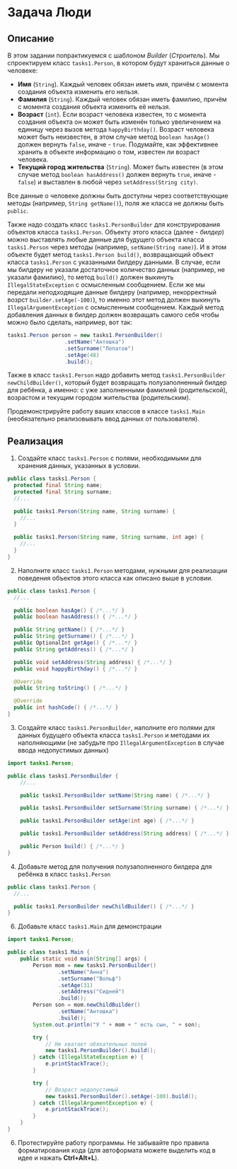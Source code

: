 # Задача Люди

## Описание
В этом задании попрактикуемся с шаблоном *Builder* (*Строитель*). Мы спроектируем класс `tasks1.Person`, в котором будут храниться данные о человеке:
* **Имя** (`String`). Каждый человек обязан иметь имя, причём с момента создания объекта изменить его нельзя.
* **Фамилия** (`String`). Каждый человек обязан иметь фамилию, причём с момента создания объекта изменить её нельзя.
* **Возраст** (`int`). Если возраст человека известен, то с момента создания объекта он может быть изменён только увеличением на единицу через вызов метода `happyBirthday()`. Возраст человека может быть неизвестен, в этом случае метод `boolean hasAge()` должен вернуть `false`, иначе - `true`. Подумайте, как эффективнее хранить в объекте информацию о том, известен ли возраст человека.
* **Текущий город жительства** (`String`). Может быть известен (в этом случае метод `boolean hasAddress()` должен вернуть `true`, иначе - `false`) и выставлен в любой через `setAddress(String city)`.

Все данные о человеке должны быть доступны через соответствующие методы (например, `String getName()`), поля же класса не должны быть `public`.

Также надо создать класс `tasks1.PersonBuilder` для конструирования объектов класса `tasks1.Person`. Объекту этого класса (далее - *билдер*) можно выставлять любые данные для будущего объекта класса `tasks1.Person` через методы (например, `setName(String name)`). И в этом объекте будет метод `tasks1.Person build()`, возвращающий объект класса `tasks1.Person` с указанными билдеру данными. В случае, если мы билдеру не указали достаточное количество данных (например, не указали фамилию), то метод `build()` должен выкинуть `IllegalStateException` с осмысленным сообщением. Если же мы передали неподходящие данные билдеру (например, некорректный возрст `builder.setAge(-100)`), то именно этот метод должен выкинуть `IllegalArgumentException` с осмысленным сообщением. Каждый метод добавления данных в билдер должен возвращать самого себя чтобы можно было сделать, например, вот так:
```java
tasks1.Person person = new tasks1.PersonBuilder()
                  .setName("Антошка")
                  .setSurname("Лопатов")
                  .setAge(48)
                  .build();
```

Также в класс `tasks1.Person` надо добавить метод `tasks1.PersonBuilder newChildBuilder()`, который будет возвращать полузаполненный билдер для ребёнка, а именно: с уже заполненными фамилией (родительской), возрастом и текущим городом жительства (родительским).

Продемонстрируйте работу ваших классов в классе `tasks1.Main` (необязательно реализовывать ввод данных от пользователя).

## Реализация
1. Создайте класс `tasks1.Person` с полями, необходимыми для хранения данных, указанных в условии.
```java
public class tasks1.Person {
  protected final String name;
  protected final String surname;
  //...

  public tasks1.Person(String name, String surname) {
    //...
  }

  public tasks1.Person(String name, String surname, int age) {
    //...
  }
}
```
2. Наполните класс `tasks1.Person` методами, нужными для реализации поведения объектов этого класса как описано выше в условии.
```java
public class tasks1.Person {
  //...

  public boolean hasAge() { /*...*/ }
  public boolean hasAddress() { /*...*/ }

  public String getName() { /*...*/ }
  public String getSurname() { /*...*/ }
  public OptionalInt getAge() { /*...*/ }
  public String getAddress() { /*...*/ }

  public void setAddress(String address) { /*...*/ }
  public void happyBirthday() { /*...*/ }

  @Override
  public String toString() { /*...*/ }

  @Override
  public int hashCode() { /*...*/ }
}
```
3. Создайте класс `tasks1.PersonBuilder`, наполните его полями для данных будущего объекта класса `tasks1.Person` и методами их наполняющими (не забудьте про `IllegalArgumentException` в случае ввода недопустимых данных)

```java
import tasks1.Person;

public class tasks1.PersonBuilder {
    //...

    public tasks1.PersonBuilder setName(String name) { /*...*/ }

    public tasks1.PersonBuilder setSurname(String surname) { /*...*/ }

    public tasks1.PersonBuilder setAge(int age) { /*...*/ }

    public tasks1.PersonBuilder setAddress(String address) { /*...*/ }

    public Person build() { /*...*/ }
}
```
4. Добавьте метод для получения полузаполненного билдера для ребёнка в класс `tasks1.Person`
```java
public class tasks1.Person {
  //...

  public tasks1.PersonBuilder newChildBuilder() { /*...*/ }
}
```
6. Добавьте класс `tasks1.Main` для демонстрации

```java
import tasks1.Person;

public class tasks1.Main {
    public static void main(String[] args) {
        Person mom = new tasks1.PersonBuilder()
                .setName("Анна")
                .setSurname("Вольф")
                .setAge(31)
                .setAddress("Сидней")
                .build();
        Person son = mom.newChildBuilder()
                .setName("Антошка")
                .build();
        System.out.println("У " + mom + " есть сын, " + son);

        try {
            // Не хватает обяхательных полей
            new tasks1.PersonBuilder().build();
        } catch (IllegalStateException e) {
            e.printStackTrace();
        }

        try {
            // Возраст недопустимый
            new tasks1.PersonBuilder().setAge(-100).build();
        } catch (IllegalArgumentException e) {
            e.printStackTrace();
        }
    }
}
```
6. Протестируйте работу программы. Не забывайте про правила форматирования кода (для автоформата можете выделить код в идее и нажать **Ctrl+Alt+L**).